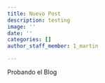 ```yaml
---
title: Nuevo Post
description: testing
image: ''
date: ''
categories: []
author_staff_member: 1_martin

---
```

Probando el Blog